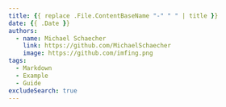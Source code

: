 ```yaml
---
title: {{ replace .File.ContentBaseName "-" " " | title }}
date: {{ .Date }}
authors:
  - name: Michael Schaecher
    link: https://github.com/MichaelSchaecher
    image: https://github.com/imfing.png
tags:
  - Markdown
  - Example
  - Guide
excludeSearch: true
---
```

